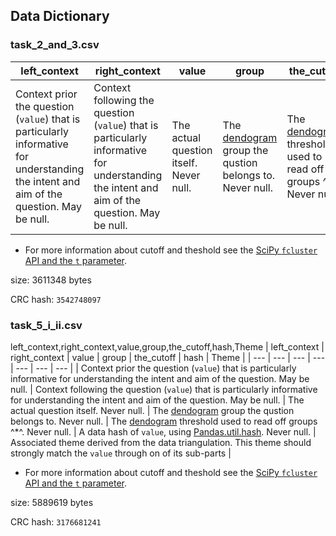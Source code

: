 ## Data Dictionary

### task_2_and_3.csv
| left_context | right_context | value | group | the_cutoff |
| --- | --- | --- | --- | --- |
| Context prior the question (`value`) that is particularly informative for understanding the intent and aim of the question. May be null. | Context following the question (`value`) that is particularly informative for understanding the intent and aim of the question. May be null. | The actual question itself. Never null. | The [dendogram](https://en.wikipedia.org/wiki/Dendrogram) group the qustion belongs to. Never null. | The [dendogram](https://en.wikipedia.org/wiki/Dendrogram) threshold used to read off groups ^*^ Never null. |

* For more information about cutoff and theshold see the [SciPy `fcluster` API and the `t` parameter]().

size: 3611348 bytes

CRC hash: `3542748097`

### task_5_i_ii.csv
left_context,right_context,value,group,the_cutoff,hash,Theme
| left_context | right_context | value | group | the_cutoff | hash | Theme |
| --- | --- | --- | --- | --- | --- | --- |
| Context prior the question (`value`) that is particularly informative for understanding the intent and aim of the question. May be null. | Context following the question (`value`) that is particularly informative for understanding the intent and aim of the question. May be null. | The actual question itself. Never null. | The [dendogram](https://en.wikipedia.org/wiki/Dendrogram) group the qustion belongs to. Never null. | The [dendogram](https://en.wikipedia.org/wiki/Dendrogram) threshold used to read off groups ^*^. Never null. | A data hash of `value`, using [Pandas.util.hash](https://pandas.pydata.org/docs/reference/api/pandas.util.hash_pandas_object.html). Never null. | Associated theme derived from the data triangulation. This theme should strongly match the `value` through on of its sub-parts |

* For more information about cutoff and theshold see the [SciPy `fcluster` API and the `t` parameter]().

size: 5889619 bytes

CRC hash: `3176681241`